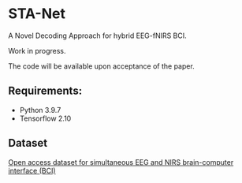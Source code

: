 # STA-Net

A Novel Decoding Approach for hybrid EEG-fNIRS BCI.

Work in progress.

The code will be available upon acceptance of the paper.

## Requirements:
- Python 3.9.7
- Tensorflow 2.10

## Dataset

[Open access dataset for simultaneous EEG and NIRS brain-computer interface (BCI)](https://doc.ml.tu-berlin.de/hBCI/contactthanks.php)



